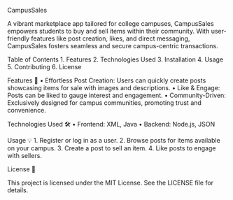 CampusSales

A vibrant marketplace app tailored for college campuses, CampusSales empowers students to buy and sell items within their community. With user-friendly features like post creation, likes, and direct messaging, CampusSales fosters seamless and secure campus-centric transactions.

Table of Contents
	1.	Features
	2.	Technologies Used
	3.	Installation
	4.	Usage
	5.	Contributing
	6.	License

Features 🚀
	•	Effortless Post Creation: Users can quickly create posts showcasing items for sale with images and descriptions.
	•	Like & Engage: Posts can be liked to gauge interest and engagement.
	•	Community-Driven: Exclusively designed for campus communities, promoting trust and convenience.

Technologies Used 🛠️
	•	Frontend: XML, Java
	•	Backend: Node.js, JSON

Usage 💡
	1.	Register or log in as a user.
	2.	Browse posts for items available on your campus.
	3.	Create a post to sell an item.
	4.	Like posts to engage with sellers.

License 📄

This project is licensed under the MIT License. See the LICENSE file for details.

